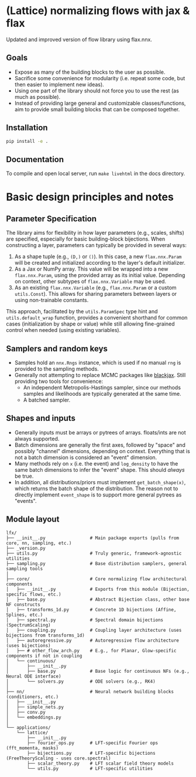 # (Lattice) normalizing flows with jax & flax

Updated and improved version of flow library using flax.nnx.

## Goals

- Expose as many of the building blocks to the user as possible.
- Sacrifice some convenience for modularity (i.e. repeat some code, but then easier to implement new ideas).
- Using one part of the library should not force you to use the rest (as much as possible).
- Instead of providing large general and customizable classes/functions, aim to provide small building blocks that can be composed together.

## Installation

```bash
pip install -e .
```

## Documentation

To compile and open local server, run `make livehtml` in the docs directory.

# Basic design principles and notes

## Parameter Specification

The library aims for flexibility in how layer parameters (e.g., scales, shifts) are specified, especially for basic building-block bijections.
When constructing a layer, parameters can typically be provided in several ways:
1.  As a shape tuple (e.g., `(D,)` or `()`). In this case, a new `flax.nnx.Param` will be created and initialized according to the layer's default initializer.
2.  As a Jax or NumPy array. This value will be wrapped into a new `flax.nnx.Param`, using the provided array as its initial value. Depending on context, other subtypes of `flax.nnx.Variable` may be used.
3.  As an existing `flax.nnx.Variable` (e.g., `flax.nnx.Param` or a custom `utils.Const`). This allows for sharing parameters between layers or using non-trainable constants.

This approach, facilitated by the `utils.ParamSpec` type hint and `utils.default_wrap` function, provides a convenient shorthand for common cases (initialization by shape or value) while still allowing fine-grained control when needed (using existing variables).

## Samplers and random keys

- Samples hold an `nnx.Rngs` instance, which is used if no manual `rng` is provided to the sampling methods.
- Generally not attempting to replace MCMC packages like [blackjax](https://blackjax-devs.github.io/blackjax/). Still providing two tools for convenience:
    - An independent Metropolis-Hastings sampler, since our methods samples and likelihoods are typically generated at the same time.
    - A batched sampler.

## Shapes and inputs

- Generally inputs must be arrays or pytrees of arrays. floats/ints are not always supported.
- Batch dimensions are generally the first axes, followed by "space" and possibly "channel" dimensions, depending on context. Everything that is not a batch dimension is considered an "event" dimension.
- Many methods rely on `x` (i.e. the event) and `log_density` to have the same batch dimensions to infer the "event" shape. This should _always_ be true.
- In addition, all distributions/priors must implement `get_batch_shape(x)`, which returns the batch shape of the distribution. The reason not to directly implement `event_shape` is to support more general pytrees as "events".

## Module layout

```
lfx/
├── __init__.py                 # Main package exports (pulls from core, nn, sampling, etc.)
├── _version.py
├── utils.py                    # Truly generic, framework-agnostic utilities
├── sampling.py                 # Base distribution samplers, general sampling tools
│
├── core/                       # Core normalizing flow architectural components
│   ├── __init__.py             # Exports from this module (Bijection, specific flows, etc.)
│   ├── base.py                 # Abstract Bijection class, other base NF constructs
│   ├── transforms_1d.py        # Concrete 1D bijections (Affine, Splines, etc.)
│   ├── spectral.py             # Spectral domain bijections (SpectrumScaling)
│   ├── coupling.py             # Coupling layer architecture (uses bijections from transforms_1d)
│   ├── autoregressive.py       # Autoregressive flow architecture (uses bijections)
│   ├── # other_flow_arch.py    # E.g., for Planar, Glow-specific components if not in coupling
│   └── continuous/
│       ├── __init__.py
│       ├── base.py             # Base logic for continuous NFs (e.g., Neural ODE interface)
│       └── solvers.py          # ODE solvers (e.g., RK4)
│
├── nn/                         # Neural network building blocks (conditioners, etc.)
│   ├── __init__.py
│   ├── simple_nets.py
│   ├── conv.py
│   └── embeddings.py
│
└── applications/
    └── lattice/
        ├── __init__.py
        ├── fourier_ops.py      # LFT-specific Fourier ops (fft_momenta, masks)
        ├── bijections.py       # LFT-specific bijections (FreeTheoryScaling - uses core.spectral)
        ├── scalar_theory.py    # LFT scalar field theory models
        └── utils.py            # LFT-specific utilities
```
